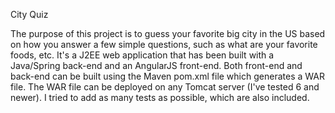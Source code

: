 City Quiz
  

The purpose of this project is to guess your favorite big city in the US based on how you answer a few simple questions, such as what are your favorite foods, etc.
It's a J2EE web application that has been built with a Java/Spring back-end and an AngularJS front-end. Both front-end and back-end can be built using the Maven pom.xml file which generates a WAR file. The WAR file can be deployed on any Tomcat server (I've tested 6 and newer). I tried to add as many tests as possible, which are also included.
